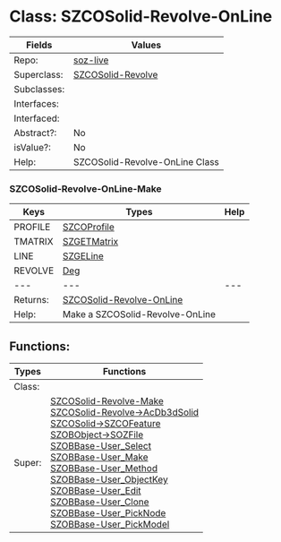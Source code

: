 
# Class:	SZCOSolid-Revolve-OnLine

| Fields | Values |
| --------- | --------- |
| Repo: | [soz-live](/repos/soz-live.html) |
| Superclass: | [SZCOSolid-Revolve](SZCOSolid-Revolve.html) |
| Subclasses: |  |
| Interfaces: |  |
| Interfaced: |  |
| Abstract?: | No |
| isValue?: | No |
| Help: | SZCOSolid-Revolve-OnLine Class |

### SZCOSolid-Revolve-OnLine-Make

| Keys | Types | Help |
| --------- | --------- | --------- |
| PROFILE | [SZCOProfile](SZCOProfile.html) |  |
| TMATRIX | [SZGETMatrix](SZGETMatrix.html) |  |
| LINE | [SZGELine](SZGELine.html) |  |
| REVOLVE | [Deg](Deg.html) |  |
| --- | --- | --- |
| Returns: | [SZCOSolid-Revolve-OnLine](SZCOSolid-Revolve-OnLine.html) |
| Help: | Make a SZCOSolid-Revolve-OnLine |


## Functions:

| Types | Functions |
| --------- | --------- |
| Class: |  |
| Super: | [SZCOSolid-Revolve-Make](SZCOSolid-Revolve.html) <br> [SZCOSolid-Revolve->AcDb3dSolid](SZCOSolid-Revolve.html) <br> [SZCOSolid->SZCOFeature](SZCOSolid.html) <br> [SZOBObject->SOZFile](SZOBObject.html) <br> [SZOBBase-User_Select](SZOBBase.html) <br> [SZOBBase-User_Make](SZOBBase.html) <br> [SZOBBase-User_Method](SZOBBase.html) <br> [SZOBBase-User_ObjectKey](SZOBBase.html) <br> [SZOBBase-User_Edit](SZOBBase.html) <br> [SZOBBase-User_Clone](SZOBBase.html) <br> [SZOBBase-User_PickNode](SZOBBase.html) <br> [SZOBBase-User_PickModel](SZOBBase.html) |


